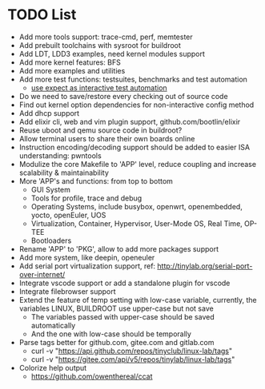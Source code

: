 
# TODO List

* Add more tools support: trace-cmd, perf, memtester
* Add prebuilt toolchains with sysroot for buildroot
* Add LDT, LDD3 examples, need kernel modules support
* Add more kernel features: BFS
* Add more examples and utilities
* Add more test functions: testsuites, benchmarks and test automation
  * [use expect as interactive test automation](https://fadeevab.com/how-to-setup-qemu-output-to-console-and-automate-using-shell-script/#3inputoutputthroughanamedpipefile)
* Do we need to save/restore every checking out of source code
* Find out kernel option dependencies for non-interactive config method
* Add dhcp support
* Add elixir cli, web and vim plugin support, github.com/bootlin/elixir
* Reuse uboot and qemu source code in buildroot?
* Allow terminal users to share their own boards online
* Instruction encoding/decoding support should be added to easier ISA understanding: pwntools
* Modulize the core Makefile to 'APP' level, reduce coupling and increase scalability & maintainability
* More 'APP's and functions: from top to bottom
  * GUI System
  * Tools for profile, trace and debug
  * Operating Systems, include busybox, openwrt, openembedded, yocto, openEuler, UOS
  * Virtualization, Container, Hypervisor, User-Mode OS, Real Time, OP-TEE
  * Bootloaders
* Rename 'APP' to 'PKG', allow to add more packages support
* Add more system, like deepin, openeuler
* Add serial port virtualization support, ref: http://tinylab.org/serial-port-over-internet/
* Integrate vscode support or add a standalone plugin for vscode
* Integrate filebrowser support
* Extend the feature of temp setting with low-case variable, currently, the variables LINUX, BUILDROOT use upper-case but not save
  * The variables passed with upper-case should be saved automatically
  * And the one with low-case should be temporally
* Parse tags better for github.com, gitee.com and gitlab.com
  * curl -v "https://api.github.com/repos/tinyclub/linux-lab/tags"
  * curl -v "https://gitee.com/api/v5/repos/tinylab/linux-lab/tags"
* Colorize help output
  * https://github.com/owenthereal/ccat
